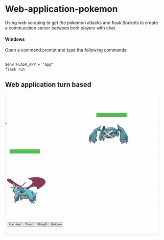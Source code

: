 # Web-application-pokemon

Using web scraping to get the pokemon attacks and flask Sockets to create a commucation server between both players with chat.

#### Windows
Open a command prompt and type the following commands:
```

$env:FLASK_APP = "app"
flask run

```

## Web application turn based
![gif_fight](images/gif_fight.gif)
